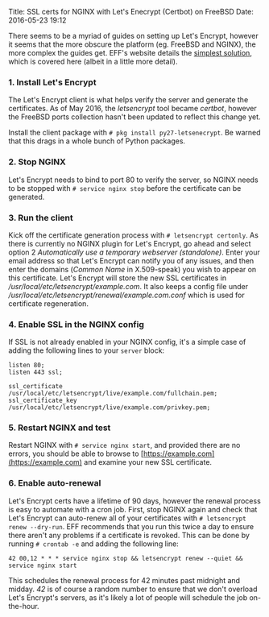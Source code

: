 Title: SSL certs for NGINX with Let's Enecrypt (Certbot) on FreeBSD
Date: 2016-05-23 19:12

There seems to be a myriad of guides on setting up Let's Encrypt, however it seems that the more obscure the platform (eg. FreeBSD and NGINX), the more complex the guides get. EFF's website details the [simplest solution](https://certbot.eff.org/#freebsd-nginx), which is covered here (albeit in a little more detail).

### 1. Install Let's Encrypt

The Let's Encrypt client is what helps verify the server and generate the certificates. As of May 2016, the *letsencrypt* tool became *certbot*, however the FreeBSD ports collection hasn't been updated to reflect this change yet.

Install the client package with `# pkg install py27-letsenecrypt`. Be warned that this drags in a whole bunch of Python packages.

### 2. Stop NGINX

Let's Encrypt needs to bind to port 80 to verify the server, so NGINX needs to be stopped with `# service nginx stop` before the certificate can be generated.

### 3. Run the client

Kick off the certificate generation process with `# letsencrypt certonly`. As there is currently no NGINX plugin for Let's Encrypt, go ahead and select option 2 *Automatically use a temporary webserver (standalone)*. Enter your email address so that Let's Encrypt can notify you of any issues, and then enter the domains (*Common Name* in X.509-speak) you wish to appear on this certificate. Let's Encrypt will store the new SSL certificates in */usr/local/etc/letsencrypt/example.com*. It also keeps a config file under */usr/local/etc/letsencrypt/renewal/example.com.conf* which is used for certificate regeneration.

### 4. Enable SSL in the NGINX config

If SSL is not already enabled in your NGINX config, it's a simple case of adding the following lines to your `server` block:

    listen 80;
    listen 443 ssl;

    ssl_certificate     /usr/local/etc/letsencrypt/live/example.com/fullchain.pem;
    ssl_certificate_key /usr/local/etc/letsencrypt/live/example.com/privkey.pem;

### 5. Restart NGINX and test

Restart NGINX with `# service nginx start`, and provided there are no errors, you should be able to browse to [https://example.com](https://example.com) and examine your new SSL certificate.

### 6. Enable auto-renewal

Let's Encrypt certs have a lifetime of 90 days, however the renewal process is easy to automate with a cron job. First, stop NGINX again and check that Let's Encrypt can auto-renew all of your certificates with `# letsencrypt renew --dry-run`. EFF recommends that you run this twice a day to ensure there aren't any problems if a certificate is revoked. This can be done by running `# crontab -e` and adding the following line:

    42 00,12 * * * service nginx stop && letsencrypt renew --quiet && service nginx start

This schedules the renewal process for 42 minutes past midnight and midday. *42* is of course a random number to ensure that we don't overload Let's Encrypt's servers, as it's likely a lot of people will schedule the job on-the-hour.